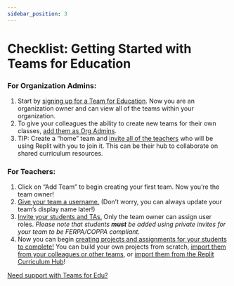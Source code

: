 ```yaml
---
sidebar_position: 3
---
```


# Checklist: Getting Started with Teams for Education

### For Organization Admins:

1. Start by [signing up for a Team for Education](/teams-edu/intro-teams-education). Now you are an organization owner and can view all of the teams within your organization.
2. To give your colleagues the ability to create new teams for their own classes, [add them as Org Admins](/teams-edu/inviting-teachers-students). 
3. TIP: Create a “home” team and [invite all of the teachers](/teams-edu/inviting-teachers-students) who will be using Replit with you to join it. This can be their hub to collaborate on shared curriculum resources. 

### For Teachers: 
1. Click on “Add Team” to begin creating your first team. Now you’re the team owner!
2. [Give your team a username.](/teams-edu/intro-teams-education) (Don’t worry, you can always update your team’s display name later!)
3. [Invite your students and TAs.](/teams-edu/inviting-teachers-students) Only the team owner can assign user roles. *Please note that students **must** be added using private invites for your team to be FERPA/COPPA compliant.*
4. Now you can begin [creating projects and assignments for your students to complete!](/teams-edu/creating-projects-assignments) You can build your own projects from scratch, [import them from your colleagues or other teams](/teams-edu/copying-projects-other-teams), or [import them from the Replit Curriculum Hub](https://replit.com/curriculum)!


[Need support with Teams for Edu?](/teams-edu/teams-edu-support)
